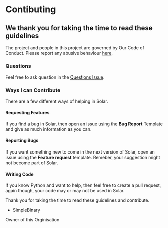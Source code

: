 # Contibuting #
## We thank you for taking the time to read these guidelines ##
The project and people in this project are governed by Our Code of Conduct. Please report any abusive behaviour [here](https://github.com/Solar-language/Solar/issues/5).

### Questions ###
Feel free to ask question in the [Questions Issue](https://github.com/Solar-language/Solar/issues/6).

### Ways I can Contribute ###
There are a few different ways of helping in Solar.
#### Requesting Features ####
If you find a bug in Solar, then open an issue using the **Bug Report** Template and give as much information as you can.
#### Reporting Bugs ####
If you want something new to come in the next version of Solar, open an issue using the **Feature request** template. Remeber, your suggestion might not become part of Solar.
#### Writing Code ####
If you know Python and want to help, then feel free to create a pull request, again though, your code may or may not be used in Solar.

Thank you for taking the time to read these guidelines and contribute.
- SimpleBinary

Owner of this Orginisation
